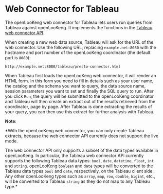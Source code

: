 
# Web Connector for Tableau

The openLooKeng web connector for Tableau lets users run queries from Tableau against openLooKeng. It implements the functions in the [Tableau web connector API](https://community.tableau.com/community/developers/web-data-connectors).

When creating a new web data source, Tableau will ask for the URL of the web connector. Use the following URL, replacing `example.net:8080` with the hostname and port number of the openLooKeng coordinator (the default port is `8080`):

``` 
http://example.net:8080/tableau/presto-connector.html
```

When Tableau first loads the openLooKeng web connector, it will render an HTML form. In this form you need to fill in details such as your user name, the catalog and the schema you want to query, the data source name, session parameters you want to set and finally the SQL query to run. After you click `Run`, the query will be submitted to the openLooKeng coordinator and Tableau will then create an extract out of the results retrieved from the coordinator, page by page. After Tableau is done extracting the results of your query, you can then use this extract for further analysis with Tableau.

**Note:**

*With the openLooKeng web connector, you can only create Tableau extracts, because the web connector API currently does not support the live mode.

The web connector API only supports a subset of the data types available in openLooKeng. In particular, the Tableau web connector API currently supports the following Tableau data types: `bool`, `date`, `datetime`, `float`, `int` and `string`. openLooKeng `boolean` and `date` types will be converted to the Tableau data types `bool` and `date`, respectively, on the Tableau client side. Any other openLooKeng types such as `array`, `map`, `row`,
`double`, `bigint`, etc., will be converted to a Tableau `string` as they do not map to any Tableau type.*

